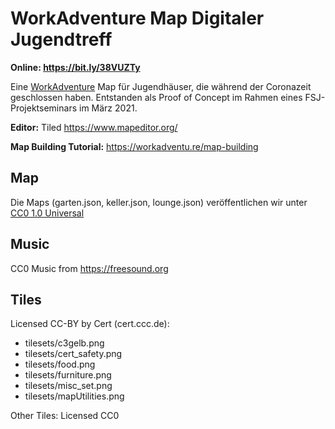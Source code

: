 # WorkAdventure Map Digitaler Jugendtreff

**Online: <https://bit.ly/38VUZTy>**

Eine [WorkAdventure](https://workadventu.re) Map für Jugendhäuser, die während der Coronazeit geschlossen haben. Entstanden als Proof of Concept im Rahmen eines FSJ-Projektseminars im März 2021.

**Editor:** Tiled <https://www.mapeditor.org/>

**Map Building Tutorial:** <https://workadventu.re/map-building>

## Map

Die Maps (garten.json, keller.json, lounge.json) veröffentlichen wir unter [CC0 1.0 Universal](https://creativecommons.org/publicdomain/zero/1.0/)

## Music

CC0 Music from <https://freesound.org>

## Tiles

Licensed CC-BY by Cert (cert.ccc.de):
* tilesets/c3gelb.png
* tilesets/cert_safety.png
* tilesets/food.png
* tilesets/furniture.png
* tilesets/misc_set.png
* tilesets/mapUtilities.png

Other Tiles: Licensed CC0